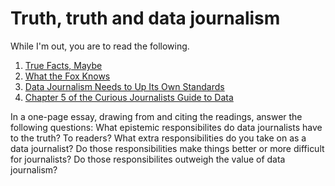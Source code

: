 # Truth, truth and data journalism

While I'm out, you are to read the following.

1. [True Facts, Maybe](https://source.opennews.org/en-US/learning/true-facts-maybe/)
2. [What the Fox Knows](http://fivethirtyeight.com/features/what-the-fox-knows/)
3. [Data Journalism Needs to Up Its Own Standards](http://www.niemanlab.org/2014/07/alberto-cairo-data-journalism-needs-to-up-its-own-standards/)
4. [Chapter 5 of the Curious Journalists Guide to Data](https://towcenter.gitbooks.io/curious-journalist-s-guide-to-data/content/communication/index.html)


In a one-page essay, drawing from and citing the readings, answer the following questions: What epistemic responsibilites do data journalists have to the truth? To readers? What extra responsibilities do you take on as a data journalist? Do those responsibilities make things better or more difficult for journalists? Do those responsibilites outweigh the value of data journalism?